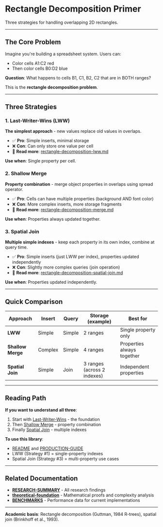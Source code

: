 # Rectangle Decomposition Primer

Three strategies for handling overlapping 2D rectangles.

---

## The Core Problem

Imagine you're building a spreadsheet system. Users can:

- Color cells A1:C2 red
- Then color cells B0:D2 blue

**Question**: What happens to cells B1, C1, B2, C2 that are in BOTH ranges?

This is the **rectangle decomposition problem**.

---

## Three Strategies

### 1. Last-Writer-Wins (LWW)

**The simplest approach** - new values replace old values in overlaps.

- ✅ **Pro**: Simple inserts, minimal storage
- ❌ **Con**: Can only store one value per cell
- 📖 **Read more**: [rectangle-decomposition-lww.md](./diagrams/rectangle-decomposition-lww.md)

**Use when**: Single property per cell.

### 2. Shallow Merge

**Property combination** - merge object properties in overlaps using spread operator.

- ✅ **Pro**: Cells can have multiple properties (background AND font color)
- ❌ **Con**: More complex inserts, more storage fragments
- 📖 **Read more**: [rectangle-decomposition-merge.md](./diagrams/rectangle-decomposition-merge.md)

**Use when**: Properties always updated together.

### 3. Spatial Join

**Multiple simple indexes** - keep each property in its own index, combine at query time.

- ✅ **Pro**: Simple inserts (just LWW per index), properties updated independently
- ❌ **Con**: Slightly more complex queries (join operation)
- 📖 **Read more**: [rectangle-decomposition-spatial-join.md](./diagrams/rectangle-decomposition-spatial-join.md)

**Use when**: Properties updated independently.

---

## Quick Comparison

| Approach          | Insert  | Query  | Storage (example)           | Best for                   |
| ----------------- | ------- | ------ | --------------------------- | -------------------------- |
| **LWW**           | Simple  | Simple | 2 ranges                    | Single property only       |
| **Shallow Merge** | Complex | Simple | 4 ranges                    | Properties always together |
| **Spatial Join**  | Simple  | Join   | 3 ranges (across 2 indexes) | Independent properties     |

---

## Reading Path

**If you want to understand all three**:

1. Start with [Last-Writer-Wins](./diagrams/rectangle-decomposition-lww.md) - the foundation
2. Then [Shallow Merge](./diagrams/rectangle-decomposition-merge.md) - property combination
3. Finally [Spatial Join](./diagrams/rectangle-decomposition-spatial-join.md) - multiple indexes

**To use this library**:

- [README](../README.md) and [PRODUCTION-GUIDE](../PRODUCTION-GUIDE.md)
- LWW (Strategy #1) = single-property indexes
- Spatial Join (Strategy #3) = multi-property use cases

---

## Related Documentation

- **[RESEARCH-SUMMARY](./core/RESEARCH-SUMMARY.md)** - All research findings
- **[theoretical-foundation](./core/theoretical-foundation.md)** - Mathematical proofs and complexity analysis
- **[BENCHMARKS](../BENCHMARKS.md)** - Performance data for current implementations

---

**Academic basis**: Rectangle decomposition (Guttman, 1984 R-trees), spatial join (Brinkhoff et al., 1993).
